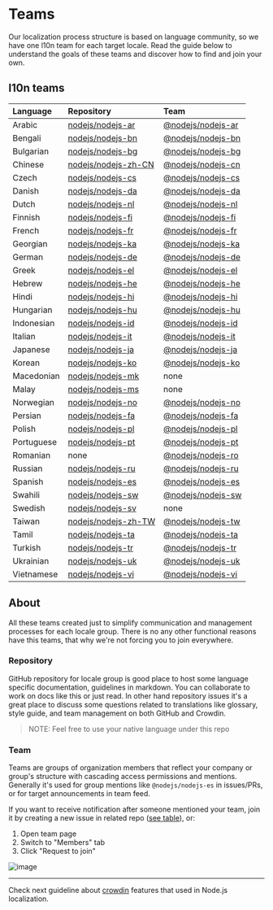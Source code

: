 # Teams

Our localization process structure is based on language community, so we have one l10n team for each target locale. Read the guide below to understand the goals of these teams and discover how to find and join your own.

## l10n teams

| Language   | Repository                                                    | Team                                                                |
| :--------- | :------------------------------------------------------------ | :------------------------------------------------------------------ |
| Arabic     | [nodejs/nodejs-ar](https://github.com/nodejs/nodejs-ar)       | [@nodejs/nodejs-ar](https://github.com/orgs/nodejs/teams/nodejs-ar) |
| Bengali    | [nodejs/nodejs-bn](https://github.com/nodejs/nodejs-bn)       | [@nodejs/nodejs-bn](https://github.com/orgs/nodejs/teams/nodejs-bn) |
| Bulgarian  | [nodejs/nodejs-bg](https://github.com/nodejs/nodejs-bg)       | [@nodejs/nodejs-bg](https://github.com/orgs/nodejs/teams/nodejs-bg) |
| Chinese    | [nodejs/nodejs-zh-CN](https://github.com/nodejs/nodejs-zh-CN) | [@nodejs/nodejs-cn](https://github.com/orgs/nodejs/teams/nodejs-cn) |
| Czech      | [nodejs/nodejs-cs](https://github.com/nodejs/nodejs-cs)       | [@nodejs/nodejs-cs](https://github.com/orgs/nodejs/teams/nodejs-cs) |
| Danish     | [nodejs/nodejs-da](https://github.com/nodejs/nodejs-da)       | [@nodejs/nodejs-da](https://github.com/orgs/nodejs/teams/nodejs-da) |
| Dutch      | [nodejs/nodejs-nl](https://github.com/nodejs/nodejs-nl)       | [@nodejs/nodejs-nl](https://github.com/orgs/nodejs/teams/nodejs-nl) |
| Finnish    | [nodejs/nodejs-fi](https://github.com/nodejs/nodejs-fi)       | [@nodejs/nodejs-fi](https://github.com/orgs/nodejs/teams/nodejs-fi) |
| French     | [nodejs/nodejs-fr](https://github.com/nodejs/nodejs-fr)       | [@nodejs/nodejs-fr](https://github.com/orgs/nodejs/teams/nodejs-fr) |
| Georgian   | [nodejs/nodejs-ka](https://github.com/nodejs/nodejs-ka)       | [@nodejs/nodejs-ka](https://github.com/orgs/nodejs/teams/nodejs-ka) |
| German     | [nodejs/nodejs-de](https://github.com/nodejs/nodejs-de)       | [@nodejs/nodejs-de](https://github.com/orgs/nodejs/teams/nodejs-de) |
| Greek      | [nodejs/nodejs-el](https://github.com/nodejs/nodejs-el)       | [@nodejs/nodejs-el](https://github.com/orgs/nodejs/teams/nodejs-el) |
| Hebrew     | [nodejs/nodejs-he](https://github.com/nodejs/nodejs-he)       | [@nodejs/nodejs-he](https://github.com/orgs/nodejs/teams/nodejs-he) |
| Hindi      | [nodejs/nodejs-hi](https://github.com/nodejs/nodejs-hi)       | [@nodejs/nodejs-hi](https://github.com/orgs/nodejs/teams/nodejs-hi) |
| Hungarian  | [nodejs/nodejs-hu](https://github.com/nodejs/nodejs-hu)       | [@nodejs/nodejs-hu](https://github.com/orgs/nodejs/teams/nodejs-hu) |
| Indonesian | [nodejs/nodejs-id](https://github.com/nodejs/nodejs-id)       | [@nodejs/nodejs-id](https://github.com/orgs/nodejs/teams/nodejs-id) |
| Italian    | [nodejs/nodejs-it](https://github.com/nodejs/nodejs-it)       | [@nodejs/nodejs-it](https://github.com/orgs/nodejs/teams/nodejs-it) |
| Japanese   | [nodejs/nodejs-ja](https://github.com/nodejs/nodejs-ja)       | [@nodejs/nodejs-ja](https://github.com/orgs/nodejs/teams/nodejs-ja) |
| Korean     | [nodejs/nodejs-ko](https://github.com/nodejs/nodejs-ko)       | [@nodejs/nodejs-ko](https://github.com/orgs/nodejs/teams/nodejs-ko) |
| Macedonian | [nodejs/nodejs-mk](https://github.com/nodejs/nodejs-mk)       | none                                                                |
| Malay      | [nodejs/nodejs-ms](https://github.com/nodejs/nodejs-ms)       | none                                                                |
| Norwegian  | [nodejs/nodejs-no](https://github.com/nodejs/nodejs-no)       | [@nodejs/nodejs-no](https://github.com/orgs/nodejs/teams/nodejs-no) |
| Persian    | [nodejs/nodejs-fa](https://github.com/nodejs/nodejs-fa)       | [@nodejs/nodejs-fa](https://github.com/orgs/nodejs/teams/nodejs-fa) |
| Polish     | [nodejs/nodejs-pl](https://github.com/nodejs/nodejs-pl)       | [@nodejs/nodejs-pl](https://github.com/orgs/nodejs/teams/nodejs-pl) |
| Portuguese | [nodejs/nodejs-pt](https://github.com/nodejs/nodejs-pt)       | [@nodejs/nodejs-pt](https://github.com/orgs/nodejs/teams/nodejs-pt) |
| Romanian   | none                                                          | [@nodejs/nodejs-ro](https://github.com/orgs/nodejs/teams/nodejs-ro) |
| Russian    | [nodejs/nodejs-ru](https://github.com/nodejs/nodejs-ru)       | [@nodejs/nodejs-ru](https://github.com/orgs/nodejs/teams/nodejs-ru) |
| Spanish    | [nodejs/nodejs-es](https://github.com/nodejs/nodejs-es)       | [@nodejs/nodejs-es](https://github.com/orgs/nodejs/teams/nodejs-es) |
| Swahili    | [nodejs/nodejs-sw](https://github.com/nodejs/nodejs-sw)       | [@nodejs/nodejs-sw](https://github.com/orgs/nodejs/teams/nodejs-sw) |
| Swedish    | [nodejs/nodejs-sv](https://github.com/nodejs/nodejs-sv)       | none                                                                |
| Taiwan     | [nodejs/nodejs-zh-TW](https://github.com/nodejs/nodejs-zh-TW) | [@nodejs/nodejs-tw](https://github.com/orgs/nodejs/teams/nodejs-tw) |
| Tamil      | [nodejs/nodejs-ta](https://github.com/nodejs/nodejs-ta)       | [@nodejs/nodejs-ta](https://github.com/orgs/nodejs/teams/nodejs-ta) |
| Turkish    | [nodejs/nodejs-tr](https://github.com/nodejs/nodejs-tr)       | [@nodejs/nodejs-tr](https://github.com/orgs/nodejs/teams/nodejs-tr) |
| Ukrainian  | [nodejs/nodejs-uk](https://github.com/nodejs/nodejs-uk)       | [@nodejs/nodejs-uk](https://github.com/orgs/nodejs/teams/nodejs-uk) |
| Vietnamese | [nodejs/nodejs-vi](https://github.com/nodejs/nodejs-vi)       | [@nodejs/nodejs-vi](https://github.com/orgs/nodejs/teams/nodejs-vi) |

## About

All these teams created just to simplify communication and management processes for each locale group. There is no any other functional reasons have this teams, that why we're not forcing you to join everywhere.

### Repository

GitHub repository for locale group is good place to host some language specific documentation, guidelines in markdown. You can collaborate to work on docs like this or just read. In other hand repository issues it's a great place to discuss some questions related to translations like glossary, style guide, and team management on both GitHub and Crowdin.

> NOTE: Feel free to use your native language under this repo

### Team

Teams are groups of organization members that reflect your company or group's structure with cascading access permissions and mentions. Generally it's used for group mentions like `@nodejs/nodejs-es` in issues/PRs, or for target announcements in team feed.

If you want to receive notification after someone mentioned your team, join it by creating a new issue in related repo ([see table](/#l10n-teams)), or:

1. Open team page
2. Switch to "Members" tab
3. Click "Request to join"

![image](https://user-images.githubusercontent.com/28801003/78789904-70b2db80-79b6-11ea-91f4-3e5c10a823ee.png)

---

Check next guideline about [crowdin](./CROWDIN.md) features that used in Node.js localization.
